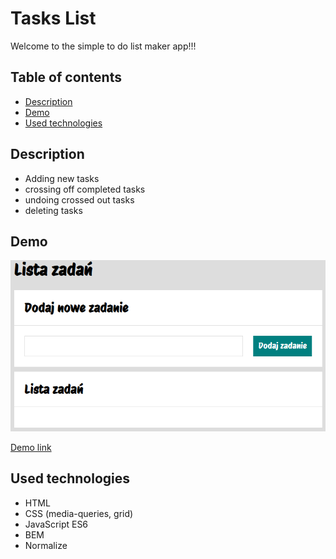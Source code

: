 # Tasks List
Welcome to the simple to do list maker app!!!
## Table of contents
- [Description](#description)
- [Demo](#demo)
- [Used technologies](#used-technologies)
## Description
- Adding new tasks
- crossing off completed tasks
- undoing crossed out tasks
- deleting tasks

## Demo

 ![Task list](img/listTasks.PNG)
 
 [Demo link](https://jargod99.github.io/Tasks-list/)

 ## Used technologies
 - HTML
 - CSS (media-queries, grid)
 - JavaScript ES6
 - BEM
 - Normalize

